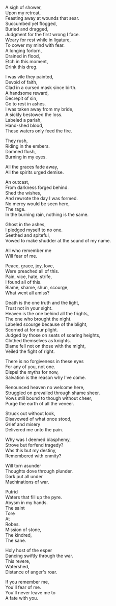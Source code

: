 A sigh of shower,  
Upon my retreat,  
Feasting away at wounds that sear.  
Succumbed yet flogged,  
Buried and dragged,  
Judgment for the first wrong I face.  
Weary for rest while in ligature,  
To cower my mind with fear.  
A longing forlorn,  
Drained in flood,  
Etch in this moment,  
Drink this dreg.  

I was vile they painted,  
Devoid of faith,  
Clad in a cursed mask since birth.  
A handsome reward,  
Decrepit of sin,  
Go to rest in ashes.  
I was taken away from my bride,  
A sickly bestowed the loss.  
Labeled a pariah,  
Hand-shed blood,  
These waters only feed the fire.  

They rush,  
Riding in the embers.  
Damned flush,  
Burning in my eyes.  

All the graces fade away,  
All the spirits urged demise.  

An outcast,  
From darkness forged behind.  
Shed the wishes,  
And rewrote the day I was formed.  
No mercy would be seen here,  
The rage.  
In the burning rain, nothing is the same.  

Ghost in the ashes,  
I pledged myself to no one.  
Seethed and spiteful,  
Vowed to make shudder at the sound of my name.  

All who remember me  
Will fear of me.  

Peace, grace, joy, love,  
Were preached all of this.  
Pain, vice, hate, strife,   
I found all of this.  
Blame, shame, shun, scourge,  
What went all amiss?  

Death is the one truth and the light,  
Trust not in your sight.  
Heaven is the one behind all the frights,  
The one who brought the night.  
Labeled scourge because of the blight,  
Scorned at for our plight.  
Judged by those on seats of soaring heights,  
Clothed themselves as knights.  
Blame fell not on those with the might,  
Veiled the fight of right.  

There is no forgiveness in these eyes  
For any of you, not one.  
Dispel the myths for now,  
Salvation is the reason why I've come.  

Renounced heaven no welcome here,  
Struggled on prevailed through shame sheer.  
Vows still bound to though without cheer,  
Purge the earth of all the veneer.  

Struck out without look,  
Disavowed of what once stood,  
Grief and misery  
Delivered me unto the pain.  

Why was I deemed blasphemy,  
Strove but forfend tragedy?  
Was this but my destiny,  
Remembered with enmity?  

Will torn asunder  
Thoughts dove through plunder.  
Dark put all under  
Machinations of war.  

Putrid  
Waters that fill up the pyre.  
Abysm in my hands.  
The saint  
Tore  
At  
Robes.  
Mission of stone,  
The kindred,  
The sane.  

Holy host of the esper  
Dancing swiftly through the war.  
This revere,  
Watershed,  
Distance of anger's roar.  

If you remember me,  
You'll fear of me.  
You'll never leave me to  
A fate with you.